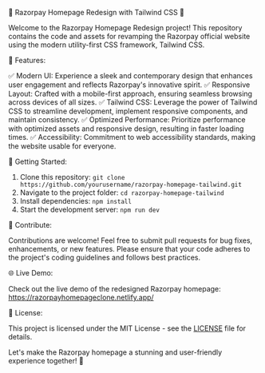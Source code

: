 
🚀 Razorpay Homepage Redesign with Tailwind CSS 🎨

Welcome to the Razorpay Homepage Redesign project! This repository contains the code and assets for revamping the Razorpay official website using the modern utility-first CSS framework, Tailwind CSS.

🎉 Features:

✅ Modern UI: Experience a sleek and contemporary design that enhances user engagement and reflects Razorpay's innovative spirit.
✅ Responsive Layout: Crafted with a mobile-first approach, ensuring seamless browsing across devices of all sizes.
✅ Tailwind CSS: Leverage the power of Tailwind CSS to streamline development, implement responsive components, and maintain consistency.
✅ Optimized Performance: Prioritize performance with optimized assets and responsive design, resulting in faster loading times.
✅ Accessibility: Commitment to web accessibility standards, making the website usable for everyone.

🔧 Getting Started:

1. Clone this repository: `git clone https://github.com/yourusername/razorpay-homepage-tailwind.git`
2. Navigate to the project folder: `cd razorpay-homepage-tailwind`
3. Install dependencies: `npm install`
4. Start the development server: `npm run dev`

🎨 Contribute:

Contributions are welcome! Feel free to submit pull requests for bug fixes, enhancements, or new features. Please ensure that your code adheres to the project's coding guidelines and follows best practices.

🌐 Live Demo:

Check out the live demo of the redesigned Razorpay homepage: https://razorpayhomepageclone.netlify.app/

📄 License:

This project is licensed under the MIT License - see the [LICENSE](LICENSE) file for details.

Let's make the Razorpay homepage a stunning and user-friendly experience together! 🌟
